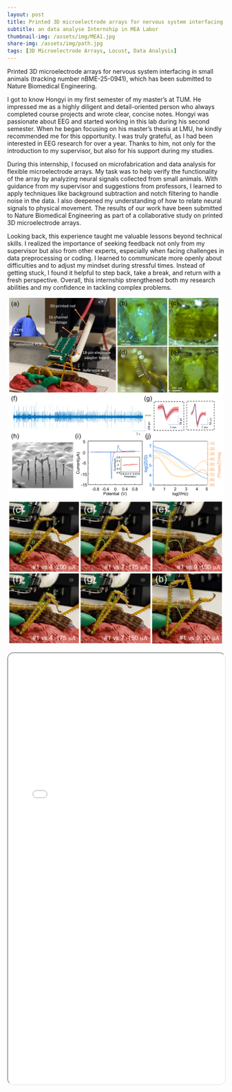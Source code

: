 ```yaml
---
layout: post
title: Printed 3D microelectrode arrays for nervous system interfacing in small animals
subtitle: an data analyse Internship in MEA Labor 
thumbnail-img: /assets/img/MEA1.jpg
share-img: /assets/img/path.jpg
tags: [3D Microelectrode Arrays, Locust, Data Analysis]
---
```


Printed 3D microelectrode arrays for nervous system interfacing in small animals (tracking number nBME-25-0941), which has been submitted to Nature Biomedical Engineering. 

I got to know Hongyi in my first semester of my master’s at TUM. He impressed me as a highly diligent and detail-oriented person who always completed course projects and wrote clear, concise notes. Hongyi was passionate about EEG and started working in this lab during his second semester. When he began focusing on his master’s thesis at LMU, he kindly recommended me for this opportunity. I was truly grateful, as I had been interested in EEG research for over a year. Thanks to him, not only for the introduction to my supervisor, but also for his support during my studies.

During this internship, I focused on microfabrication and data analysis for flexible microelectrode arrays. My task was to help verify the functionality of the array by analyzing neural signals collected from small animals. With guidance from my supervisor and suggestions from professors, I learned to apply techniques like background subtraction and notch filtering to handle noise in the data. I also deepened my understanding of how to relate neural signals to physical movement. The results of our work have been submitted to Nature Biomedical Engineering as part of a collaborative study on printed 3D microelectrode arrays.

Looking back, this experience taught me valuable lessons beyond technical skills. I realized the importance of seeking feedback not only from my supervisor but also from other experts, especially when facing challenges in data preprocessing or coding. I learned to communicate more openly about difficulties and to adjust my mindset during stressful times. Instead of getting stuck, I found it helpful to step back, take a break, and return with a fresh perspective. Overall, this internship strengthened both my research abilities and my confidence in tackling complex problems.

![experiment](/assets/img/MEA-experiment.png)
![experiment result](/assets/img/MEA-result.jpg)

<iframe 
  src="/assets/pdf/FP essay_3D MEA.pdf" 
  width="100%" 
  height="1000px" 
  style="border-radius: 15px;">
</iframe>

